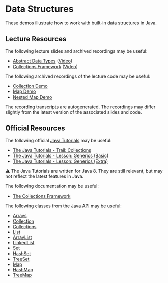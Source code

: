 Data Structures
=================================================

These demos illustrate how to work with built-in data structures in Java.

## Lecture Resources ##

The following lecture slides and archived recordings may be useful:

  - [Abstract Data Types](https://docs.google.com/presentation/d/e/2PACX-1vTkWFYYWCAs5DHir-jf68Yd5BWa_u8ymf7Ez-gqRaAhgmzEbyI0WoThN9tWPoa7EzgrkJDyaI65vZL3/pub?start=false&loop=false&delayms=3000) ([Video](https://usfca.hosted.panopto.com/Panopto/Pages/Viewer.aspx?id=d4aa37cf-3337-4b1e-bd70-afaf015097d3))
  - [Collections Framework](https://docs.google.com/presentation/d/e/2PACX-1vQ3tDfuttbeApPhgaOhsyxjHrUeIMub206X9HWbs2cORCCGD1b2o05jDBhtNPeK_GxuhsfSLM_RcLDT/pub?start=false&loop=false&delayms=3000) ([Video](https://usfca.hosted.panopto.com/Panopto/Pages/Viewer.aspx?id=982b0640-d13b-48ce-8493-afaf01509713))

The following archived recordings of the lecture code may be useful:

  - [Collection Demo](https://usfca.hosted.panopto.com/Panopto/Pages/Viewer.aspx?id=a6eaafe4-ae6b-4d80-ba5f-afaf015096f3)
  - [Map Demo](https://usfca.hosted.panopto.com/Panopto/Pages/Viewer.aspx?id=5b5745df-61b9-4f8d-bf93-afaf01509754)
  - [Nested Map Demo](https://usfca.hosted.panopto.com/Panopto/Pages/Viewer.aspx?id=4f73972d-1ece-4d1a-9b27-afaf01509777)

The recording transcripts are autogenerated. The recordings may differ slightly from the latest version of the associated slides and code.

## Official Resources ##

The following official [Java Tutorials](http://docs.oracle.com/javase/tutorial/index.html) may be useful:

- [The Java Tutorials - Trail: Collections](https://docs.oracle.com/javase/tutorial/collections/index.html)
- [The Java Tutorials - Lesson: Generics (Basic)](https://docs.oracle.com/javase/tutorial/java/generics/index.html)
- [The Java Tutorials - Lesson: Generics (Extra)](https://docs.oracle.com/javase/tutorial/extra/generics/index.html)

:warning: The Java Tutorials are written for Java 8. They are still relevant, but may not reflect the latest features in Java.

The following documentation may be useful:

- [The Collections Framework](https://www.cs.usfca.edu/~cs272/javadoc/api/java.base/java/util/doc-files/coll-overview.html)

The following classes from the [Java API](https://www.cs.usfca.edu/~cs272/javadoc/api/) may be useful:

- [Arrays](https://www.cs.usfca.edu/~cs272/javadoc/api/java.base/java/util/Arrays.html)
- [Collection](https://www.cs.usfca.edu/~cs272/javadoc/api/java.base/java/util/Collection.html)
- [Collections](https://www.cs.usfca.edu/~cs272/javadoc/api/java.base/java/util/Collections.html)
- [List](https://www.cs.usfca.edu/~cs272/javadoc/api/java.base/java/util/List.html)
- [ArrayList](https://www.cs.usfca.edu/~cs272/javadoc/api/java.base/java/util/ArrayList.html)
- [LinkedList](https://www.cs.usfca.edu/~cs272/javadoc/api/java.base/java/util/LinkedList.html)
- [Set](https://www.cs.usfca.edu/~cs272/javadoc/api/java.base/java/util/Set.html)
- [HashSet](https://www.cs.usfca.edu/~cs272/javadoc/api/java.base/java/util/HashSet.html)
- [TreeSet](https://www.cs.usfca.edu/~cs272/javadoc/api/java.base/java/util/TreeSet.html)
- [Map](https://www.cs.usfca.edu/~cs272/javadoc/api/java.base/java/util/Map.html)
- [HashMap](https://www.cs.usfca.edu/~cs272/javadoc/api/java.base/java/util/HashMap.html)
- [TreeMap](https://www.cs.usfca.edu/~cs272/javadoc/api/java.base/java/util/TreeMap.html)
